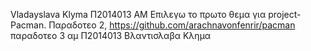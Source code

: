 Vladayslava Klyma
Π2014013 ΑΜ 
Επιλεγω το πρωτο θεμα για project- Pacman.
Παραδοτεο 2, https://github.com/arachnavonfenrir/pacman
παραδοτεο 3 αμ Π2014013 Βλαντισλαβα Κλημα

